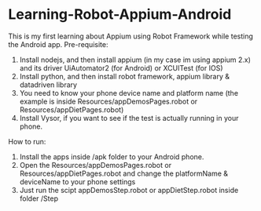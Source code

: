 # Learning-Robot-Appium-Android
This is my first learning about Appium using Robot Framework while testing the Android app.
Pre-requisite:
1. Install nodejs, and then install appium (in my case im using appium 2.x) and its driver UiAutomator2 (for Android) or XCUITest (for IOS)
2. Install python, and then install robot framework, appium library & datadriven library
3. You need to know your phone device name and platform name (the example is inside Resources/appDemosPages.robot or Resources/appDietPages.robot)   
4. Install Vysor, if you want to see if the test is actually running in your phone.

How to run:
1. Install the apps inside /apk folder to your Android phone.
2. Open the Resources/appDemosPages.robot or Resources/appDietPages.robot and change the platformName & deviceName to your phone settings
3. Just run the scipt appDemosStep.robot or appDietStep.robot inside folder /Step
